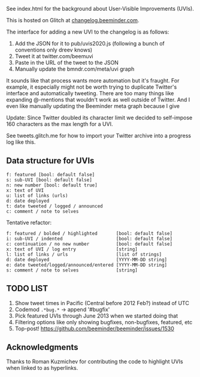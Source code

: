 See index.html for the background about User-Visible Improvements (UVIs).

This is hosted on Glitch at [changelog.beeminder.com](https://changelog.beeminder.com ).

The interface for adding a new UVI to the changelog is as follows:

1. Add the JSON for it to pub/uvis2020.js (following a bunch of conventions only dreev knows)
2. Tweet it at twitter.com/beemuvi
3. Paste in the URL of the tweet to the JSON
4. Manually update the bmndr.com/meta/uvi graph

It sounds like that process wants more automation but it's fraught.
For example, it especially might not be worth trying to duplicate Twitter's interface and automatically tweeting. 
There are too many things like expanding @-mentions that wouldn't work as well outside of Twitter.
And I even like manually updating the Beeminder meta graph because I give 

Update: Since Twitter doubled its character limit we decided to self-impose 160 characters as the max length for a UVI.

See tweets.glitch.me for how to import your Twitter archive into a progress log like this.

## Data structure for UVIs

```
f: featured [bool: default false]
s: sub-UVI [bool: default false]
n: new number [bool: default true]
x: text of UVI
u: list of links (urls)
d: date deployed
t: date tweeted / logged / announced
c: comment / note to selves
```

Tentative refactor:

```
f: featured / bolded / highlighted       [bool: default false]
i: sub-UVI / indented                    [bool: default false]
c: continuation / no new number          [bool: default false]
x: text of UVI / log entry               [string]
l: list of links / urls                  [list of strings]
d: date deployed                         [YYYY-MM-DD string]
e: date tweeted/logged/announced/entered [YYYY-MM-DD string]
s: comment / note to selves              [string]
```

## TODO LIST

1. Show tweet times in Pacific (Central before 2012 Feb?) instead of UTC
1. Codemod `.*bug.*` -> append '#bugfix'
1. Pick featured UVIs through June 2013 when we started doing that
1. Filtering options like only showing bugfixes, non-bugfixes, featured, etc
1. Top-post! https://github.com/beeminder/beeminder/issues/1530

## Acknowledgments

Thanks to Roman Kuzmichev for contributing the code to highlight UVIs when linked to as hyperlinks.
